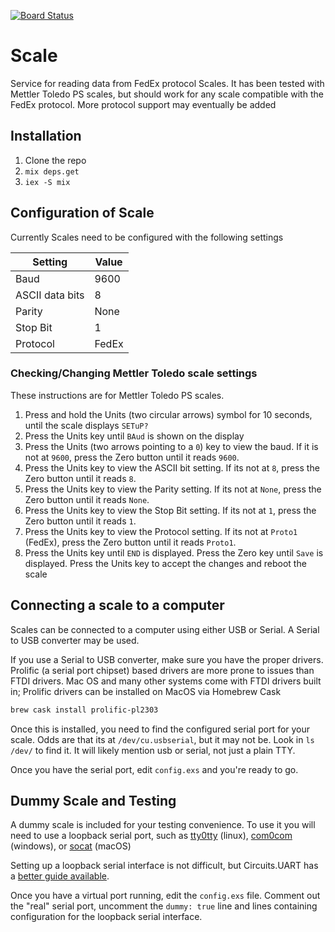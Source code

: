 [![Board Status](https://dev.azure.com/paradox460/96028d34-2159-47b4-987c-347729ba5a27/eb6f9b08-f047-4f90-bb2e-848411ca065f/_apis/work/boardbadge/19331ee4-38fa-4782-b595-9242d1fd3ffa)](https://dev.azure.com/paradox460/96028d34-2159-47b4-987c-347729ba5a27/_boards/board/t/eb6f9b08-f047-4f90-bb2e-848411ca065f/Microsoft.RequirementCategory)
# Scale
Service for reading data from FedEx protocol Scales. It has been tested with Mettler Toledo PS scales, but should work for any scale compatible with the FedEx protocol. More protocol support may eventually be added

## Installation
1. Clone the repo
2. `mix deps.get`
3. `iex -S mix`

## Configuration of Scale
Currently Scales need to be configured with the following settings

| Setting         | Value |
|-----------------|-------|
| Baud            | 9600  |
| ASCII data bits | 8     |
| Parity          | None  |
| Stop Bit        | 1     |
| Protocol        | FedEx |


### Checking/Changing Mettler Toledo scale settings
These instructions are for Mettler Toledo PS scales.
1. Press and hold the Units (two circular arrows) symbol for 10 seconds, until the scale displays `SETuP?`
2. Press the Units key until `BAud` is shown on the display
3. Press the Units (two arrows pointing to a `0`) key to view the baud. If it is not at `9600`, press the Zero button until it reads `9600`.
4. Press the Units key to view the ASCII bit setting. If its not at `8`, press the Zero button until it reads `8`.
5. Press the Units key to view the Parity setting. If its not at `None`, press the Zero button until it reads `None`.
6. Press the Units key to view the Stop Bit setting. If its not at `1`, press the Zero button until it reads `1`.
7. Press the Units key to view the Protocol setting. If its not at `Proto1` (FedEx), press the Zero button until it reads `Proto1`.
8. Press the Units key until `END` is displayed. Press the Zero key until `Save` is displayed. Press the Units key to accept the changes and reboot the scale

## Connecting a scale to a computer
Scales can be connected to a computer using either USB or Serial. A Serial to USB converter may be used.

If you use a Serial to USB converter, make sure you have the proper drivers. Prolific (a serial port chipset) based drivers are more prone to issues than FTDI drivers. Mac OS and many other systems come with FTDI drivers built in; Prolific drivers can be installed on MacOS via Homebrew Cask

```sh
brew cask install prolific-pl2303
```

Once this is installed, you need to find the configured serial port for your scale. Odds are that its at `/dev/cu.usbserial`, but it may not be. Look in `ls /dev/` to find it. It will likely mention usb or serial, not just a plain TTY.

Once you have the serial port, edit `config.exs` and you're ready to go.

## Dummy Scale and Testing
A dummy scale is included for your testing convenience. To use it you will need to use a loopback serial port, such as [tty0tty](https://github.com/freemed/tty0tty) (linux), [com0com](https://sourceforge.net/projects/com0com/) (windows), or [socat](http://www.dest-unreach.org/socat/) (macOS)

Setting up a loopback serial interface is not difficult, but Circuits.UART has a [better guide available](https://github.com/elixir-circuits/circuits_uart#building-and-running-the-unit-tests).

Once you have a virtual port running, edit the `config.exs` file. Comment out the "real" serial port, uncomment the `dummy: true` line and lines containing configuration for the loopback serial interface.
